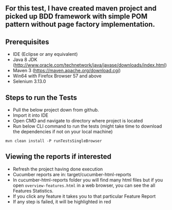 ## For this test, I have created maven project and picked up BDD framework with simple POM pattern without page factory implementation.

## Prerequisites
* IDE (Eclipse or any equivalent)
* Java 8 JDK (http://www.oracle.com/technetwork/java/javase/downloads/index.html)
* Maven 3 (https://maven.apache.org/download.cgi)
* Win64 with Firefox Browser 57 and above
* Selenium 3.13.0


## Steps to run the Tests
* Pull the below project down from github.
* Import it into IDE
* Open CMD and navigate to directory where project is located
* Run below CLI command to run the tests (might take time to download the dependencies if not on your local machine)

```
mvn clean install -P runTestsSingleBrowser
```

## Viewing the reports if interested
* Refresh the project having done execution
* Cucumber reports are in: target/cucumber-html-reports
* In cucumber-html-reports folder you will find many html files but if you open `overview-features.html` in a web browser, you can see the all Features Statistics.
* If you click any feature it takes you to that particular Feature Report
* If any step is failed, it will be highlighted in red



